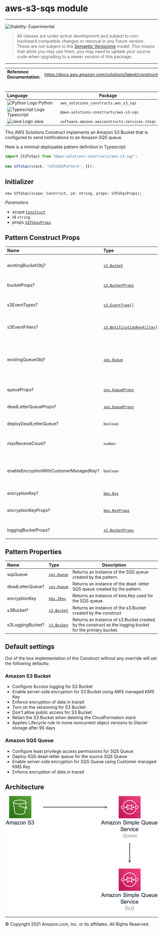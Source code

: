 # aws-s3-sqs module
<!--BEGIN STABILITY BANNER-->

---

![Stability: Experimental](https://img.shields.io/badge/stability-Experimental-important.svg?style=for-the-badge)

> All classes are under active development and subject to non-backward compatible changes or removal in any
> future version. These are not subject to the [Semantic Versioning](https://semver.org/) model.
> This means that while you may use them, you may need to update your source code when upgrading to a newer version of this package.

---
<!--END STABILITY BANNER-->

| **Reference Documentation**:| <span style="font-weight: normal">https://docs.aws.amazon.com/solutions/latest/constructs/</span>|
|:-------------|:-------------|
<div style="height:8px"></div>

| **Language**     | **Package**        |
|:-------------|-----------------|
|![Python Logo](https://docs.aws.amazon.com/cdk/api/latest/img/python32.png) Python|`aws_solutions_constructs.aws_s3_sqs`|
|![Typescript Logo](https://docs.aws.amazon.com/cdk/api/latest/img/typescript32.png) Typescript|`@aws-solutions-constructs/aws-s3-sqs`|
|![Java Logo](https://docs.aws.amazon.com/cdk/api/latest/img/java32.png) Java|`software.amazon.awsconstructs.services.s3sqs`|

This AWS Solutions Construct implements an Amazon S3 Bucket that is configured to send notifications to an Amazon SQS queue.


Here is a minimal deployable pattern definition in Typescript:

``` typescript
import {S3ToSqs} from "@aws-solutions-constructs/aws-s3-sqs";

new S3ToSqs(stack, 'S3ToSQSPattern', {});
```

## Initializer

``` text
new S3ToSqs(scope: Construct, id: string, props: S3ToSqsProps);
```

_Parameters_

* scope [`Construct`](https://docs.aws.amazon.com/cdk/api/latest/docs/@aws-cdk_core.Construct.html)
* id `string`
* props [`S3ToSqsProps`](#pattern-construct-props)

## Pattern Construct Props

| **Name**     | **Type**        | **Description** |
|:-------------|:----------------|-----------------|
|existingBucketObj?|[`s3.Bucket`](https://docs.aws.amazon.com/cdk/api/latest/docs/@aws-cdk_aws-s3.IBucket.html)|Existing instance of S3 Bucket object. If this is provided, then also providing bucketProps is an error. |
|bucketProps?|[`s3.BucketProps`](https://docs.aws.amazon.com/cdk/api/latest/docs/@aws-cdk_aws-s3.BucketProps.html)|Optional user provided props to override the default props for the S3 Bucket.|
|s3EventTypes?|[`s3.EventType[]`](https://docs.aws.amazon.com/cdk/api/latest/docs/@aws-cdk_aws-s3.EventType.html)|The S3 event types that will trigger the notification. Defaults to s3.EventType.OBJECT_CREATED.|
|s3EventFilters?|[`s3.NotificationKeyFilter[]`](https://docs.aws.amazon.com/cdk/api/latest/docs/@aws-cdk_aws-s3.NotificationKeyFilter.html)|S3 object key filter rules to determine which objects trigger this event. If not specified no filter rules will be applied.|
|existingQueueObj?|[`sqs.Queue`](https://docs.aws.amazon.com/cdk/api/latest/docs/@aws-cdk_aws-sqs.Queue.html)|Existing SQS queue to be used instead of the default queue. Providing both this and `queueProps` will cause an error. If the SQS queue is encrypted, the KMS key utilized for encryption must be a customer managed CMK.|
|queueProps?|[`sqs.QueueProps`](https://docs.aws.amazon.com/cdk/api/latest/docs/@aws-cdk_aws-sqs.QueueProps.html)|Optional user provided props to override the default props for the SQS queue.|
|deadLetterQueueProps?|[`sqs.QueueProps`](https://docs.aws.amazon.com/cdk/api/latest/docs/@aws-cdk_aws-sqs.QueueProps.html)|Optional user provided props to override the default props for the dead letter SQS queue.|
|deployDeadLetterQueue?|`boolean`|Whether to create a secondary queue to be used as a dead letter queue. Defaults to true.|
|maxReceiveCount?|`number`|The number of times a message can be unsuccessfully dequeued before being moved to the dead letter queue. Defaults to 15.|
|enableEncryptionWithCustomerManagedKey?|`boolean`|Use a KMS Key, either managed by this CDK app, or imported. If importing an encryption key, it must be specified in the encryptionKey property for this construct.|
|encryptionKey?|[`kms.Key`](https://docs.aws.amazon.com/cdk/api/latest/docs/@aws-cdk_aws-kms.Key.html)|Optional imported encryption key to encrypt the SQS queue.|
|encryptionKeyProps?|[`kms.KeyProps`](https://docs.aws.amazon.com/cdk/api/latest/docs/@aws-cdk_aws-kms.KeyProps.html)|Optional user provided properties to override the default properties for the KMS encryption key.|
|loggingBucketProps?|[`s3.BucketProps`](https://docs.aws.amazon.com/cdk/api/latest/docs/@aws-cdk_aws-s3.BucketProps.html)|Optional user provided props to override the default props for the S3 Logging Bucket.|

## Pattern Properties

| **Name**     | **Type**        | **Description** |
|:-------------|:----------------|-----------------|
|sqsQueue|[`sqs.Queue`](https://docs.aws.amazon.com/cdk/api/latest/docs/@aws-cdk_aws-sqs.Queue.html)|Returns an instance of the SQS queue created by the pattern.|
|deadLetterQueue?|[`sqs.Queue`](https://docs.aws.amazon.com/cdk/api/latest/docs/@aws-cdk_aws-sqs.Queue.html)|Returns an instance of the dead-letter SQS queue created by the pattern.|
|encryptionKey|[`kms.IKey`](https://docs.aws.amazon.com/cdk/api/latest/docs/@aws-cdk_aws-kms.IKey.html)|Returns an instance of kms.Key used for the SQS queue.|
|s3Bucket?|[`s3.Bucket`](https://docs.aws.amazon.com/cdk/api/latest/docs/@aws-cdk_aws-s3.Bucket.html)|Returns an instance of the s3.Bucket created by the construct|
|s3LoggingBucket?|[`s3.Bucket`](https://docs.aws.amazon.com/cdk/api/latest/docs/@aws-cdk_aws-s3.Bucket.html)|Returns an instance of s3.Bucket created by the construct as the logging bucket for the primary bucket.|

## Default settings

Out of the box implementation of the Construct without any override will set the following defaults:

### Amazon S3 Bucket
* Configure Access logging for S3 Bucket
* Enable server-side encryption for S3 Bucket using AWS managed KMS Key
* Enforce encryption of data in transit
* Turn on the versioning for S3 Bucket
* Don't allow public access for S3 Bucket
* Retain the S3 Bucket when deleting the CloudFormation stack
* Applies Lifecycle rule to move noncurrent object versions to Glacier storage after 90 days

### Amazon SQS Queue
* Configure least privilege access permissions for SQS Queue
* Deploy SQS dead-letter queue for the source SQS Queue
* Enable server-side encryption for SQS Queue using Customer managed KMS Key
* Enforce encryption of data in transit

## Architecture
![Architecture Diagram](architecture.png)

***
&copy; Copyright 2021 Amazon.com, Inc. or its affiliates. All Rights Reserved.
